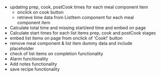 <!-- prettier-ignore -->
- updating prep, cook, postCook times for each meal component item 
    - onclick on cook button 
    - retrieve time data from ListItem component for each meal component item
- Calculate total time and missing start/end time and embed on page
- Calculate start times for each list items prep, cook and postCook stages
- embed list items on page from onclick of 'Cook!' button
- remove meal component & list item dummy data and include placeholder
- check of list items on completion functionality
- Alarm functionality
- Add notes functionality
- save recipe functionality
